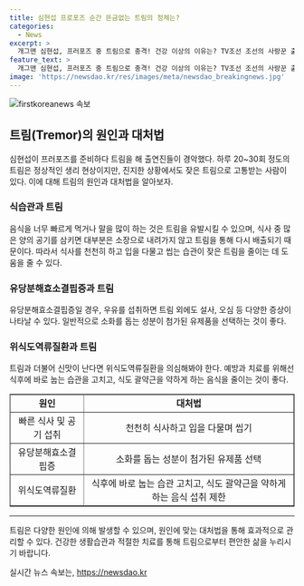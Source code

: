 ```yaml
---
title: 심현섭 프로포즈 순간 뜬금없는 트림의 정체는?
categories:
  - News
excerpt: >
  개그맨 심현섭, 프러포즈 중 트림으로 충격! 건강 이상의 이유는? TV조선 조선의 사랑꾼 출연자인 심현섭이 연인에게 프러포즈를 하려다 트림을 해 충격을 주었다. 강수지 등 출연진들의 놀란 반응과 함께, 심현섭의 건강 이상에 대한 이유를 살펴보았다. 식습관, 유당분해효소결핍증, 위식도역류질환 등으로 인한 트림의 가능성을 소개하며, 이를 예방하기 위한 다양한 조언을 제시했다. 건강한 삶을 위한 팁을 엿볼 수 있는 이 정보를 놓치지 말고 확인해보자!
feature_text: >
  개그맨 심현섭, 프러포즈 중 트림으로 충격! 건강 이상의 이유는? TV조선 조선의 사랑꾼 출연자인 심현섭이 연인에게 프러포즈를 하려다 트림을 해 충격을 주었다. 강수지 등 출연진들의 놀란 반응과 함께, 심현섭의 건강 이상에 대한 이유를 살펴보았다. 식습관, 유당분해효소결핍증, 위식도역류질환 등으로 인한 트림의 가능성을 소개하며, 이를 예방하기 위한 다양한 조언을 제시했다. 건강한 삶을 위한 팁을 엿볼 수 있는 이 정보를 놓치지 말고 확인해보자!
image: 'https://newsdao.kr/res/images/meta/newsdao_breakingnews.jpg'
---
```


<p><img src="https://newsdao.kr/res/images/meta/newsdao_breakingnews.jpg" alt="firstkoreanews 속보" /></p>

<h2 data-ke-size="size26">트림(Tremor)의 원인과 대처법</h2>

<p data-ke-size="size16">심현섭이 프러포즈를 준비하다 트림을 해 출연진들이 경악했다. 하루 20~30회 정도의 트림은 정상적인 생리 현상이지만, 진지한 상황에서도 잦은 트림으로 고통받는 사람이 있다. 이에 대해 트림의 원인과 대처법을 알아보자.</p>

<h3 data-ke-size="size20">식습관과 트림</h3>

<p data-ke-size="size16">음식을 너무 빠르게 먹거나 말을 많이 하는 것은 트림을 유발시킬 수 있으며, 식사 중 많은 양의 공기를 삼키면 대부분은 소장으로 내려가지 않고 트림을 통해 다시 배출되기 때문이다. 따라서 식사를 천천히 하고 입을 다물고 씹는 습관이 잦은 트림을 줄이는 데 도움을 줄 수 있다.</p>

<h3 data-ke-size="size20">유당분해효소결핍증과 트림</h3>

<p data-ke-size="size16">유당분해효소결핍증일 경우, 우유를 섭취하면 트림 외에도 설사, 오심 등 다양한 증상이 나타날 수 있다. 일반적으로 소화를 돕는 성분이 첨가된 유제품을 선택하는 것이 좋다.</p>

<h3 data-ke-size="size20">위식도역류질환과 트림</h3>

<p data-ke-size="size16">트림과 더불어 신맛이 난다면 위식도역류질환을 의심해봐야 한다. 예방과 치료를 위해선 식후에 바로 눕는 습관을 고치고, 식도 괄약근을 약하게 하는 음식을 줄이는 것이 좋다.</p>

<table style="width: 100%;" border="1">
<tbody>
<tr>
<td style="text-align: center; height: 17px;"><b>원인</b></td>
<td style="text-align: center; height: 17px;"><b>대처법</b></td>
</tr>
<tr>
<td style="text-align: center; height: 17px;">빠른 식사 및 공기 섭취</td>
<td style="text-align: center; height: 17px;">천천히 식사하고 입을 다물며 씹기</td>
</tr>
<tr>
<td style="text-align: center; height: 17px;">유당분해효소결핍증</td>
<td style="text-align: center; height: 17px;">소화를 돕는 성분이 첨가된 유제품 선택</td>
</tr>
<tr>
<td style="text-align: center; height: 17px;">위식도역류질환</td>
<td style="text-align: center; height: 17px;">식후에 바로 눕는 습관 고치고, 식도 괄약근을 약하게 하는 음식 섭취 제한</td>
</tr>
</tbody>
</table>

<hr>

<p data-ke-size="size16">트림은 다양한 원인에 의해 발생할 수 있으며, 원인에 맞는 대처법을 통해 효과적으로 관리할 수 있다. 건강한 생활습관과 적절한 치료를 통해 트림으로부터 편안한 삶을 누리시기 바랍니다.</p>
실시간 뉴스 속보는, <a href="https://newsdao.kr" rel="dofollow">https://newsdao.kr</a>


